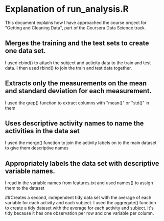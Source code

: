 Explanation of run_analysis.R
=============================

This document explains how I have approached the course project for "Getting and Cleaning Data", part of the Coursera Data Science track.  

## Merges the training and the test sets to create one data set.
I used cbind() to attach the subject and acticity data to the train and test data. I then used rbind() to join the train and test data together.

## Extracts only the measurements on the mean and standard deviation for each measurement.
I used the grep() function to extract columns with "mean()" or "std()" in them

## Uses descriptive activity names to name the activities in the data set
I used the merge() function to join the activity labels on to the main dataset to give them descriptive names

## Appropriately labels the data set with descriptive variable names.
I read in the variable names from features.txt and used names() to assign them to the dataset

##Creates a second, independent tidy data set with the average of each variable for each activity and each subject. 
I used the aggregate() function to create a tidy dataset with the average for each activity and subject. It's tidy because it has one observation per row and one variable per column.
